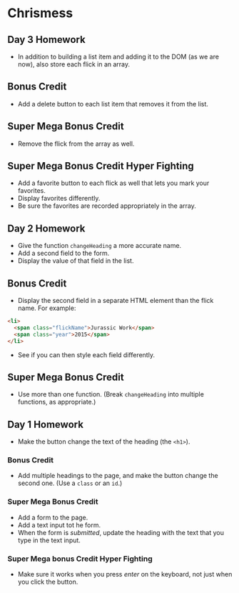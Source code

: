 # Chrismess

## Day 3 Homework

* In addition to building a list item and adding it to the DOM (as we are now), also store each flick in an array.

## Bonus Credit

* Add a delete button to each list item that removes it from the list.

## Super Mega Bonus Credit

* Remove the flick from the array as well.

## Super Mega Bonus Credit Hyper Fighting

* Add a favorite button to each flick as well that lets you mark your favorites.
* Display favorites differently.
* Be sure the favorites are recorded appropriately in the array.

## Day 2 Homework

* Give the function `changeHeading` a more accurate name.
* Add a second field to the form.
* Display the value of that field in the list.

## Bonus Credit

* Display the second field in a separate HTML element than the flick name. For example:

```html
<li>
  <span class="flickName">Jurassic Work</span>
  <span class="year">2015</span>
</li>
```

* See if you can then style each field differently.

## Super Mega Bonus Credit

* Use more than one function. (Break `changeHeading` into multiple functions, as appropriate.)



## Day 1 Homework

* Make the button change the text of the heading (the `<h1>`).

### Bonus Credit

* Add multiple headings to the page, and make the button change the second one. (Use a `class` or an `id`.)

### Super Mega Bonus Credit

* Add a form to the page.
* Add a text input tot he form.
* When the form is _submitted_, update the heading with the text that you type in the text input. 

### Super Mega bonus Credit Hyper Fighting
* Make sure it works when you press _enter_ on the keyboard, not just when you click the button.